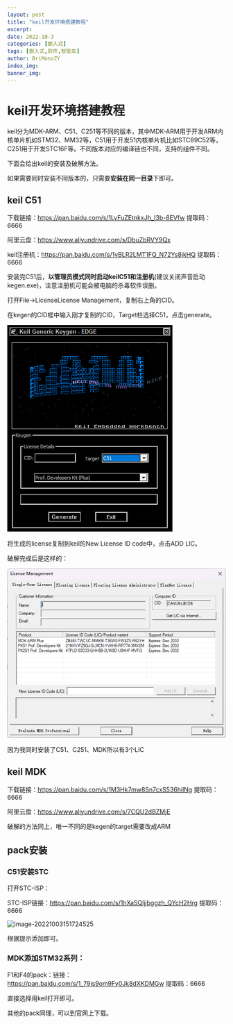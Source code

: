 ```yaml
---
layout: post
title: "keil开发环境搭建教程"
excerpt: 
date: 2022-10-3
categories: [嵌入式]
tags: [嵌入式,软件,智能车]
author: BriMonzZY
index_img: 
banner_img: 
---
```




# keil开发环境搭建教程



keil分为MDK-ARM、C51、C251等不同的版本，其中MDK-ARM用于开发ARM内核单片机如STM32、MM32等，C51用于开发51内核单片机比如STC89C52等，C251用于开发STC16F等。不同版本对应的编译链也不同，支持的组件不同。

下面会给出keil的安装及破解方法。



如果需要同时安装不同版本的，只需要**安装在同一目录**下即可。



## keil C51

下载链接：https://pan.baidu.com/s/1LyFuZEtnkxJh_I3b-8EVfw  提取码：6666 

阿里云盘：https://www.aliyundrive.com/s/DbuZbRVY9Qx

keil注册机：https://pan.baidu.com/s/1vBLR2LMT1FQ_N72Ys8jkHQ  提取码：6666 

安装完C51后，**以管理员模式同时启动keilC51和注册机**(建议关闭声音启动kegen.exe)，注意注册机可能会被电脑的杀毒软件误删。

打开File→LicenseLicense Management，复制右上角的CID。

在kegen的CID框中输入刚才复制的CID，Target栏选择C51，点击generate。

![](https://raw.githubusercontent.com/BriMonzZY/blog-image/main/img/202210031510998.png)

将生成的license复制到keil的New License ID code中，点击ADD LIC。

破解完成后是这样的：

![image-20221003150820997](https://raw.githubusercontent.com/BriMonzZY/blog-image/main/img/202210031508069.png)

因为我同时安装了C51、C251、MDK所以有3个LIC



## keil MDK

下载链接：https://pan.baidu.com/s/1M3Hk7mw8Sn7cxS536hilNg  提取码：6666 

阿里云盘：https://www.aliyundrive.com/s/7CQU2dBZMjE

破解的方法同上，唯一不同的是kegen的target需要改成ARM



## pack安装

### C51安装STC

打开STC-ISP：

STC-ISP链接：https://pan.baidu.com/s/1hXaSQljjbggzh_QYcH2Hrg   提取码：6666 


![image-20221003151724525](C:/Users/z'ZY/AppData/Roaming/Typora/typora-user-images/image-20221003151724525.png)

根据提示添加即可。



### MDK添加STM32系列：

F1和F4的pack：链接：https://pan.baidu.com/s/1_79js9om9Fy0Jk8dXKDMGw  提取码：6666 

直接选择用keil打开即可。

其他的pack同理，可以到官网上下载。

